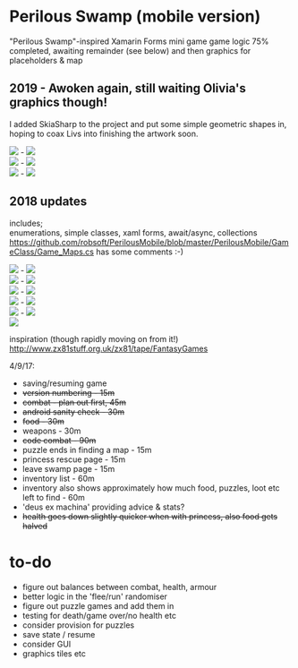 # Perilous Swamp (mobile version)
"Perilous Swamp"-inspired Xamarin Forms mini game
game logic 75% completed, awaiting remainder (see below) and then graphics for placeholders & map

## 2019 - Awoken again, still waiting Olivia's graphics though!

I added SkiaSharp to the project and put some simple geometric shapes in, hoping to coax Livs into finishing the artwork soon.

![](https://github.com/robsoft/PerilousMobile/blob/master/ScreenShots/2019-01-31/pm-start-2019-01-31.png) - 
![](https://github.com/robsoft/PerilousMobile/blob/master/ScreenShots/2019-01-31/pm-gen-quest-2019-01-31.png)  
![](https://github.com/robsoft/PerilousMobile/blob/master/ScreenShots/2019-01-31/pm-skia-map-partial-1-2019-01-31.png) - 
![](https://github.com/robsoft/PerilousMobile/blob/master/ScreenShots/2019-01-31/pm-skia-map-full-1-2019-01-31.png)  
![](https://github.com/robsoft/PerilousMobile/blob/master/ScreenShots/2019-01-31/pm-skia-map-partial-2-2019-01-31.png) - 
![](https://github.com/robsoft/PerilousMobile/blob/master/ScreenShots/2019-01-31/pm-skia-map-full-2-2019-01-31.png)  
  
  
  
## 2018 updates  
  
  
includes;  
enumerations, simple classes, xaml forms, await/async, collections  
https://github.com/robsoft/PerilousMobile/blob/master/PerilousMobile/GameClass/Game_Maps.cs  has some comments :-)   

![](https://github.com/robsoft/PerilousMobile/blob/master/ScreenShots/2018-02-01/NUnit01.png) - 
![](https://github.com/robsoft/PerilousMobile/blob/master/ScreenShots/2018-02-01/game01.png)  
![](https://github.com/robsoft/PerilousMobile/blob/master/ScreenShots/2018-02-01/game02.png) - 
![](https://github.com/robsoft/PerilousMobile/blob/master/ScreenShots/2018-02-01/game03.png)  
![](https://github.com/robsoft/PerilousMobile/blob/master/ScreenShots/2018-02-01/game04.png) - 
![](https://github.com/robsoft/PerilousMobile/blob/master/ScreenShots/2018-02-01/game05.png)  
![](https://github.com/robsoft/PerilousMobile/blob/master/ScreenShots/2018-02-01/game06.png) - 
![](https://github.com/robsoft/PerilousMobile/blob/master/ScreenShots/2018-02-01/game07.png)  
![](https://github.com/robsoft/PerilousMobile/blob/master/ScreenShots/2018-02-01/game08.png) - 
![](https://github.com/robsoft/PerilousMobile/blob/master/ScreenShots/2018-02-01/game09.png)  
![](https://github.com/robsoft/PerilousMobile/blob/master/ScreenShots/2018-02-01/game10.png)  



inspiration (though rapidly moving on from it!)
http://www.zx81stuff.org.uk/zx81/tape/FantasyGames

4/9/17:
 * saving/resuming game
 * ~~version numbering - 15m~~
 * ~~combat - plan out first, 45m~~
 * ~~android sanity check - 30m~~
 * ~~food - 30m~~
 * weapons - 30m
 * ~~code combat - 90m~~
 * puzzle ends in finding a map - 15m
 * princess rescue page - 15m
 * leave swamp page - 15m
 * inventory list - 60m
 * inventory also shows approximately how much food, puzzles, loot etc left to find - 60m
 * 'deus ex machina' providing advice & stats?
 * ~~health goes down slightly quicker when with princess, also food gets halved~~
 


# to-do
* figure out balances between combat, health, armour
* better logic in the 'flee/run' randomiser
* figure out puzzle games and add them in
* testing for death/game over/no health etc
* consider provision for puzzles
* save state / resume
* consider GUI
* graphics tiles etc

